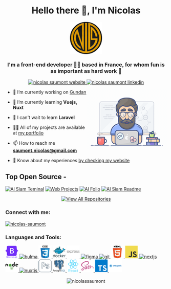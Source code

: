<h1 align="center">Hello there 👋, I'm Nicolas</h1>
<div align="center">
<img src="./assets/logo.png" align="center" width="100" height="100" />
</div>  
<h3 align="center">I'm a front-end developer 👨‍💻 based in France, for whom fun is as important as hard work 🚀</h3>

<p align="center">
 <a href="https://www.nicolassaumont.com" target="blank">
  <img src="https://img.shields.io/badge/Website-DC143C?style=for-the-badge&logo=medium&logoColor=white" alt="nicolas saumont website" />
 </a>
 <a href="https://linkedin.com/in/nicolas-saumont" target="_blank">
  <img src="https://img.shields.io/badge/LinkedIn-0077B5?style=for-the-badge&logo=linkedin&logoColor=white" alt="nicolas saumont linkedin"/>
 </a>
</p>

<img align="right" width="250" src="./assets/programmer.gif" alt="Coding gif" />

- 🔭 I’m currently working on [Gundan](https://github.com/NicolasSaumont/gundan)

- 🌱 I’m currently learning **Vuejs, Nuxt**

- 🚀 I can't wait to learn **Laravel**

- 👨‍💻 All of my projects are available at [my portfolio](https://www.portfolio.nicolassaumont.com/)

- 📫 How to reach me **saumont.nicolas@gmail.com**

- 📄 Know about my experiences [by checking my website](https://www.nicolassaumont.com/)

## Top Open Source -
[![Al Siam Teminal](https://github-readme-stats.vercel.app/api/pin/?username=nicolassaumont&repo=gundan&border_color=7F3FBF&bg_color=0D1117&title_color=C9D1D9&text_color=8B949E&icon_color=7F3FBF)](https://github.com/NicolasSaumont/gundan)
[![Web Projects](https://github-readme-stats.vercel.app/api/pin/?username=nicolassaumont&repo=diotilogie&border_color=7F3FBF&bg_color=0D1117&title_color=C9D1D9&text_color=8B949E&icon_color=7F3FBF)](https://github.com/NicolasSaumont/diotilogie)
[![Al Folio](https://github-readme-stats.vercel.app/api/pin/?username=nicolassaumont&repo=cv_adventure&border_color=7F3FBF&bg_color=0D1117&title_color=C9D1D9&text_color=8B949E&icon_color=7F3FBF)](https://github.com/NicolasSaumont/cv_adventure)
[![Al Siam Readme](https://github-readme-stats.vercel.app/api/pin/?username=nicolassaumont&repo=portfolio_front&border_color=7F3FBF&bg_color=0D1117&title_color=C9D1D9&text_color=8B949E&icon_color=7F3FBF)](https://github.com/NicolasSaumont/portfolio_front)


<p align="center">
  <a href="https://github.com/NicolasSaumont?tab=repositories" target="_blank"><img alt="View All Repositories" title="View All Repositories" src="https://img.shields.io/badge/-View%20All%20Repos-2962FF?style=for-the-badge&logo=koding&logoColor=white"/></a>
</p>

<h3 align="left">Connect with me:</h3>
<p align="left">
<a href="https://linkedin.com/in/nicolas-saumont" target="blank"><img align="center" src="https://raw.githubusercontent.com/rahuldkjain/github-profile-readme-generator/master/src/images/icons/Social/linked-in-alt.svg" alt="nicolas-saumont" height="30" width="40" /></a>
</p>

<h3 align="left">Languages and Tools:</h3>
<p align="left"> <a href="https://getbootstrap.com" target="_blank" rel="noreferrer"> <img src="https://raw.githubusercontent.com/devicons/devicon/master/icons/bootstrap/bootstrap-plain-wordmark.svg" alt="bootstrap" width="40" height="40"/> </a> <a href="https://bulma.io/" target="_blank" rel="noreferrer"> <img src="https://raw.githubusercontent.com/gilbarbara/logos/804dc257b59e144eaca5bc6ffd16949752c6f789/logos/bulma.svg" alt="bulma" width="40" height="40"/> </a> <a href="https://www.w3schools.com/css/" target="_blank" rel="noreferrer"> <img src="https://raw.githubusercontent.com/devicons/devicon/master/icons/css3/css3-original-wordmark.svg" alt="css3" width="40" height="40"/> </a> <a href="https://www.docker.com/" target="_blank" rel="noreferrer"> <img src="https://raw.githubusercontent.com/devicons/devicon/master/icons/docker/docker-original-wordmark.svg" alt="docker" width="40" height="40"/> </a> <a href="https://expressjs.com" target="_blank" rel="noreferrer"> <img src="https://raw.githubusercontent.com/devicons/devicon/master/icons/express/express-original-wordmark.svg" alt="express" width="40" height="40"/> </a> <a href="https://www.figma.com/" target="_blank" rel="noreferrer"> <img src="https://www.vectorlogo.zone/logos/figma/figma-icon.svg" alt="figma" width="40" height="40"/> </a> <a href="https://git-scm.com/" target="_blank" rel="noreferrer"> <img src="https://www.vectorlogo.zone/logos/git-scm/git-scm-icon.svg" alt="git" width="40" height="40"/> </a> <a href="https://www.w3.org/html/" target="_blank" rel="noreferrer"> <img src="https://raw.githubusercontent.com/devicons/devicon/master/icons/html5/html5-original-wordmark.svg" alt="html5" width="40" height="40"/> </a> <a href="https://developer.mozilla.org/en-US/docs/Web/JavaScript" target="_blank" rel="noreferrer"> <img src="https://raw.githubusercontent.com/devicons/devicon/master/icons/javascript/javascript-original.svg" alt="javascript" width="40" height="40"/> </a> <a href="https://nextjs.org/" target="_blank" rel="noreferrer"> <img src="https://cdn.worldvectorlogo.com/logos/nextjs-2.svg" alt="nextjs" width="40" height="40"/> </a> <a href="https://nodejs.org" target="_blank" rel="noreferrer"> <img src="https://raw.githubusercontent.com/devicons/devicon/master/icons/nodejs/nodejs-original-wordmark.svg" alt="nodejs" width="40" height="40"/> </a> <a href="https://nuxtjs.org/" target="_blank" rel="noreferrer"> <img src="https://www.vectorlogo.zone/logos/nuxtjs/nuxtjs-icon.svg" alt="nuxtjs" width="40" height="40"/> </a> <a href="https://www.photoshop.com/en" target="_blank" rel="noreferrer"> <img src="https://raw.githubusercontent.com/devicons/devicon/master/icons/photoshop/photoshop-line.svg" alt="photoshop" width="40" height="40"/> </a> <a href="https://www.postgresql.org" target="_blank" rel="noreferrer"> <img src="https://raw.githubusercontent.com/devicons/devicon/master/icons/postgresql/postgresql-original-wordmark.svg" alt="postgresql" width="40" height="40"/> </a> <a href="https://reactjs.org/" target="_blank" rel="noreferrer"> <img src="https://raw.githubusercontent.com/devicons/devicon/master/icons/react/react-original-wordmark.svg" alt="react" width="40" height="40"/> </a> <a href="https://sass-lang.com" target="_blank" rel="noreferrer"> <img src="https://raw.githubusercontent.com/devicons/devicon/master/icons/sass/sass-original.svg" alt="sass" width="40" height="40"/> </a> <a href="https://www.typescriptlang.org/" target="_blank" rel="noreferrer"> <img src="https://raw.githubusercontent.com/devicons/devicon/master/icons/typescript/typescript-original.svg" alt="typescript" width="40" height="40"/> </a> <a href="https://webpack.js.org" target="_blank" rel="noreferrer"> <img src="https://raw.githubusercontent.com/devicons/devicon/d00d0969292a6569d45b06d3f350f463a0107b0d/icons/webpack/webpack-original-wordmark.svg" alt="webpack" width="40" height="40"/> </a> </p>

<p align="center"><img align="center" src="https://github-readme-stats.vercel.app/api/top-langs?username=nicolassaumont&show_icons=true&locale=en&layout=compact" alt="nicolassaumont" /></p>
